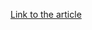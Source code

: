 [Link to the article](https://fieldeffect.com/blog/palo-alto-confirms-critical-rce-bug-in-firewalls)
